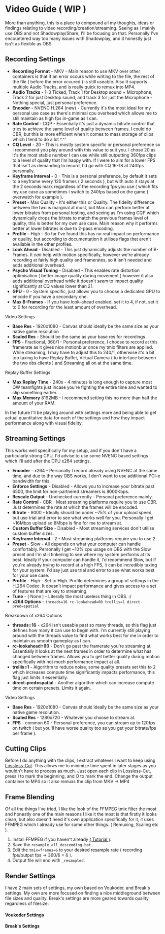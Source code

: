 # Video Guide ( WIP )
More than anything, this is a place to compound all my thoughts, ideas or findings relating to video recording/creation/streaming.
Seeing as I mainly use OBS and not Shadowplay/Share, I'll be focusing on that.
Personally I've encountered way too many issues with Shadowplay, and it honestly just isn't as flexible as OBS.

## Recording Settings
*   **Recording Format** - MKV - Main reason to use MKV over other containers is that if an error occurs while writing to the file, the rest of the file ( before the error occured ) is still useable. Also it supports multiple Audio Tracks, and is really quick to remux into MP4.
*   **Audio Tracks** - 1-3 Ticked, Track 1 for Desktop sound + Microphone, Track 2 for just Desktop sound, and track 3 for just the Microphone - Nothing special, just personal preference.
*   **Encoder** - NVENC H.264 (new) - Currently it's the most ideal for my personal use case as there's minimal cpu overhead which allows me to still maintain as high fps in-game as I can.
*   **Rate Control** - CQP - Essentially it's just a dynamic bitrate control that tries to achieve the same level of quality between frames. I could do CBR, but this is more efficient when it comes to mass storage of clips which I tend to do a lot ^.^'
*   **CQ Level** - 20 - This is mostly system specific or personal preference so I recommend you play around with this value to suit you. I chose 20 as it's the most stable number I can use while still outputting 360fps clips to a level of quality that I'm happy with. If I were to aim for a lower FPS that isn't as demanding to record, I'd go with CQ 16-18 at 240fps personally.
*   **Keyframe Interval** - 0 - This is a personal preference, by default it sets to a keyframe every 120 frames ( 2 seconds ), but with auto it stays at the 2 seconds mark regardless of the recording fps you use ( which fits my use case as sometimes I switch to 240fps based on the game ( overwatch for example ).
*   **Preset** - Max Quality - It's either this or Quality. The fidelity difference between the two is marginal at most, but Max can perform better at lower bitrates from personal testing, and seeing as I'm using CQP which dynamically drops the bitrate to match the previous frames level of quality, this is better for my own use case. Main reason why it performs better at lower bitrates is due to 2-pass encoding.
*   **Profile** - High - So far I've found this has no real impact on performance or quality, but according to documentation it utilises flags that aren't available in the other profiles.
*   **Look Ahead** - Disabled - This just dynamically adjusts the number of B-Frames. It _can_ help with motion specifically, however we're already recording at fairly high quality and framerates, so it isn't needed and adds additional overhead.
*   **Psycho Visual Tuning** - Disabled - This enables rate distortion optimisation ( better image quality during movement ) however it also adds additional overhead while it doesn't _seem_ to impact quality significantly at CQ values lower than 21.
*   **GPU** - 0 - System specific, just allows you to choose a dedicated GPU to encode if you have a secondary one.
*   **Max B-Frames** - If you have look-ahead enabled, set it to 4, if not, set it to 0 for recording for the least amount of overhead.

Video Settings
*   **Base Res** - 1920x1080 - Canvas should ideally be the same size as your native game resolution
*   **Scaled Res** - Should be the same as your base res for recordings
*   **FPS** - Fractional, 360/1 - Personal preference, I choose to record at this framerate as it gives nice motionblur once my tmix filters are applied. While streaming, I may have to adjust this to 240/1, otherwise it's a bit too taxing to have Replay Buffer, Virtual Camera ( to interface between the two obs clients ) and Streaming all on at the same time.

Replay Buffer Settings
*   **Max Replay Time** - 240s - 4 minutes is long enough to capture most OW teamfights just incase you're fighting the entire time and wanted to clip something earlier.
*   **Max Memory** 8192MB - I recommend setting this no more than half the amount of your RAM.

In the future I'll be playing around with settings more and being able to get actual quantitative data for each of the settings and how they impact performance along with visual fidelity.

## Streaming Settings
This works well specifically for my setup, and if you don't have a particularly strong CPU, I'd advise to use some NVENC based settings which I'll add after the CPU x264 settings.

*   **Encoder** - x264 - Personally I record already using NVENC at the same time, and due to the way OBS works, I don't want to use additional PCI-e bandwidth for this.
*   **Enforce Settings** - Disabled - Allows you to increase your bitrate past 6500, the limit for non-partnered streamers is 8000Kbps.
*   **Rescale Output** - Unchecked currently - Personal preference mainly.
*   **Rate Control** - CBR - Most streaming platforms require you to use CBR. Just determines the rate at which the frames will be encoded.
*   **Bitrate** - 8000 - Ideally should be under ~75% of your upload speed, but use trial and error to see what works well for you. Personally I get ~16Mbps upload so 8Mbps is fine for me to stream at.
*   **Custom Buffer Size** - Disabled - Most streaming services don't utilise custom buffer sizes.
*   **Keyframe Interval** - 2 - Most streaming platforms require you to use 2.
*   **Preset** - Slow - All depends on what your computer can handle comfortably. Personally I get ~10% cpu usage on OBS with the Slow preset and I'm still tinkering to see where my system performs at its best. Ideally if your computer can handle it, I'd recommend Slow, but if you're already trying to record at a high FPS, it can be incredibly taxing for your system. I'd say just use trial and error to see what works best for your use case.
*   **Profile** - High - Set to High. Profile determines a group of settings in the H.264 Codec. It doesn’t impact performance and gives access to a set of features that are key to streaming.
*   **Tune** - ( None ) - Literally the most useless thing in OBS. :/
*   **x264 Options** - `threads=16 rc-lookahead=60 trellis=1 direct-pred=spatial`

Breakdown of x264 Options
*   **threads=16** - x264 isn't useable past so many threads, so this flag just defines how many it can use to begin with. I'm currently still playing around with the threads value to find what works best for me in order to maintain as smooth gameplay as I can.
*   **rc-lookahead=60** - Don't go past the framerate you're streaming at. Essentially it looks at the next frames in order to determine what has changed between frames. Allows you to get better quality during motion specifically with not much performance impact at all.
*   **trellis=1** - Algorithm to reduce noise, some quality presets set this to 2 which increases compute time significantly impacts performance, this flag just limits it essentially.
*   **direct-pred=spatial** - Another algorithm which can increase compute time on certain presets. Limits it again.

Video Settings
*   **Base Res** - 1920x1080 - Canvas should ideally be the same size as your native game resolution.
*   **Scaled Res** - 1280x720 - Whatever you choose to stream at.
*   **FPS** - common 60 - Personal preference, you can stream up to 120fps on twitch ( but you'll have worse quality too as you get your bitrate/fps per frame ).

## Cutting Clips
Before I do anything with the clips, I extract whatever I want to keep using [Lossless-Cut](https://github.com/mifi/lossless-cut/). This allows me to minimize time spent in later stages as you wouldn't have to process as much. Just open each clip in Lossless-Cut, press I to mark the beginning, and O to mark the end. Change the output container to MP4 so it also remuxs the clip from MKV -> MP4

## Frame Blending
Of all the things I've tried, I like the look of the FFMPEG tmix filter the most and honestly one of the main reasons I like it the most is that firstly it looks clean, but also doesn't need it's own application specifically for it, it uses FFMPEG which I already use for some other things. ( Remuxing, Scaling etc ).

1. Install FFMPEG if you haven't already [( Tutorial )](https://www.thewindowsclub.com/how-to-install-ffmpeg-on-windows-10).
2. Save the `resample_all_descending.bat` .
3. Edit the `tmix=frames=6` to your desired resample rate ( recording fps/output fps -> 360/6 = 6 ).
4. Output file will end with `_resampled`.

## Render Settings
I have 2 main sets of settings, my own based on Voukoder, and Break's settings. My own are more focused on finding a nice middleground between file sizes and quality. Break's settings are more geared towards quality regardless of filesize.

#### Voukoder Settings

#### Break's Settings

